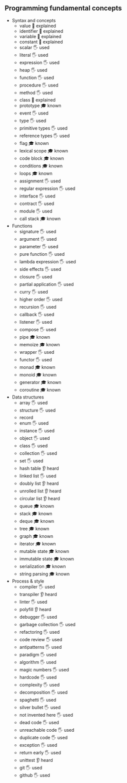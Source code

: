 ## Programming fundamental concepts

- Syntax and concepts
  - value 🙋 explained
  - identifier 🙋 explained
  - variable 🙋 explained
  - constant 🙋 explained
  - scalar 🖐️ used
  - literal 🖐️ used
  - expression 🖐️ used
  - heap 🖐️ used
  - function 🖐️ used
  - procedure 🖐️ used
  - method 🖐️ used
  - class 🙋 explained
  - prototype 🎓 known
  - event 🖐️ used
  - type 🖐️ used
  - primitive types 🖐️ used
  - reference types 🖐️ used
  - flag 🎓 known
  - lexical scope 🎓 known
  - code block 🎓 known
  - conditions 🎓 known
  - loops 🎓 known
  - assignment 🖐️ used
  - regular expression 🖐️ used
  - interface 🖐️ used
  - contract 🖐️ used
  - module 🖐️ used
  - call stack 🎓 known
- Functions
  - signature 🖐️ used
  - argument 🖐️ used
  - parameter 🖐️ used
  - pure function 🖐️ used
  - lambda expression 🖐️ used
  - side effects 🖐️ used
  - closure 🖐️ used
  - partial application 🖐️ used
  - curry 🖐️ used
  - higher order 🖐️ used
  - recursion 🖐️ used
  - callback 🖐️ used
  - listener 🖐️ used
  - compose 🖐️ used
  - pipe 🎓 known
  - memoize 🎓 known
  - wrapper 🖐️ used
  - functor 🖐️ used
  - monad 🎓 known
  - monoid 🎓 known
  - generator 🎓 known
  - coroutine 🎓 known
- Data structures
  - array 🖐️ used
  - structure 🖐️ used
  - record
  - enum 🖐️ used
  - instance 🖐️ used
  - object 🖐️ used
  - class 🖐️ used
  - collection 🖐️ used
  - set 🖐️ used
  - hash table 👂 heard
  - linked list 🖐️ used
  - doubly list 👂 heard
  - unrolled list 👂 heard
  - circular list 👂 heard
  - queue 🎓 known
  - stack 🎓 known
  - deque 🎓 known
  - tree 🎓 known
  - graph 🎓 known
  - iterator 🎓 known
  - mutable state 🎓 known
  - immutable state 🎓 known
  - serialization 🎓 known
  - string parsing 🎓 known
- Process & style
  - compiler 🖐️ used
  - transpiler 👂 heard
  - linter 🖐️ used
  - polyfill 👂 heard
  - debugger 🖐️ used
  - garbage collection 🖐️ used
  - refactoring 🖐️ used
  - code review 🖐️ used
  - antipatterns 🖐️ used
  - paradigm 🖐️ used
  - algorithm 🖐️ used
  - magic numbers 🖐️ used
  - hardcode 🖐️ used
  - complexity 🖐️ used
  - decomposition 🖐️ used
  - spaghetti 🖐️ used
  - silver bullet 🖐️ used
  - not invented here 🖐️ used
  - dead code 🖐️ used
  - unreachable code 🖐️ used
  - duplicate code 🖐️ used
  - exception 🖐️ used
  - return early 🖐️ used
  - unittest 👂 heard
  - git 🖐️ used
  - github 🖐️ used
